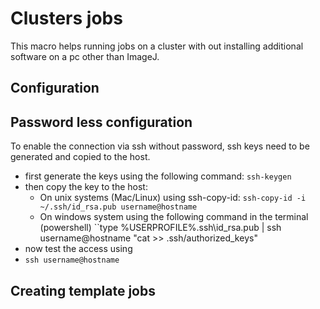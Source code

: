 # Clusters jobs

This macro helps running jobs on a cluster with out installing additional software on a pc other than
ImageJ.

## Configuration
## Password less configuration
To enable the connection via ssh without password, ssh keys need to be generated and copied to the host.
- first generate the keys using the following command:
``ssh-keygen``
- then copy the key to the host:
  - On unix systems (Mac/Linux) using ssh-copy-id:
    ``ssh-copy-id -i ~/.ssh/id_rsa.pub username@hostname``
   - On windows system using the following command in the terminal (powershell)
     ``type %USERPROFILE%\.ssh\id_rsa.pub | ssh username@hostname "cat >> .ssh/authorized_keys"
- now test the access using
-   ``ssh username@hostname``

## Creating template jobs
